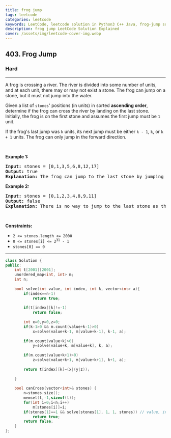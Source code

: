 ```yaml
---
title: frog jump
tags: leetcode
categories: leetcode
keywords: LeetCode, leetcode solution in Python3 C++ Java, frog-jump solution
description: frog jump LeetCode Solution Explained
cover: /assets/img/leetcode-cover-img.webp
---
```





<h2>403. Frog Jump</h2><h3>Hard</h3><hr><div><p>A frog is crossing a river. The river is divided into some number of units, and at each unit, there may or may not exist a stone. The frog can jump on a stone, but it must not jump into the water.</p>

<p>Given a list of <code>stones</code>' positions (in units) in sorted <strong>ascending order</strong>, determine if the frog can cross the river by landing on the last stone. Initially, the frog is on the first stone and assumes the first jump must be <code>1</code> unit.</p>

<p>If the frog's last jump was <code>k</code> units, its next jump must be either <code>k - 1</code>, <code>k</code>, or <code>k + 1</code> units. The frog can only jump in the forward direction.</p>

<p>&nbsp;</p>
<p><strong>Example 1:</strong></p>

<pre><strong>Input:</strong> stones = [0,1,3,5,6,8,12,17]
<strong>Output:</strong> true
<strong>Explanation:</strong> The frog can jump to the last stone by jumping 1 unit to the 2nd stone, then 2 units to the 3rd stone, then 2 units to the 4th stone, then 3 units to the 6th stone, 4 units to the 7th stone, and 5 units to the 8th stone.
</pre>

<p><strong>Example 2:</strong></p>

<pre><strong>Input:</strong> stones = [0,1,2,3,4,8,9,11]
<strong>Output:</strong> false
<strong>Explanation:</strong> There is no way to jump to the last stone as the gap between the 5th and 6th stone is too large.
</pre>

<p>&nbsp;</p>
<p><strong>Constraints:</strong></p>

<ul>
	<li><code>2 &lt;= stones.length &lt;= 2000</code></li>
	<li><code>0 &lt;= stones[i] &lt;= 2<sup>31</sup> - 1</code></li>
	<li><code>stones[0] == 0</code></li>
</ul>
</div>

---




```cpp
class Solution {
public:
    int t[2001][2001];
    unordered_map<int, int> m;
    int n;
    
    bool solve(int value, int index, int k, vector<int> a){
        if(index==n-1)
            return true;
        
        if(t[index][k]!=-1)
            return false;
        
        int x=0,y=0,z=0;
        if(k-1>0 && m.count(value+k-1)>0)
            x=solve(value+k-1, m[value+k-1], k-1, a);
        
        if(m.count(value+k)>0)
            y=solve(value+k, m[value+k], k, a);
        
        if(m.count(value+k+1)>0)
            z=solve(value+k+1, m[value+k+1], k+1, a);
        
        return t[index][k]=(x|(y|z));
        
    }
    
    bool canCross(vector<int>& stones) {
        n=stones.size();
        memset(t,-1,sizeof(t));
        for(int i=0;i<n;i++)
            m[stones[i]]=i;
        if(stones[1]==1 && solve(stones[1], 1, 1, stones)) // value, index, k
            return true;
        return false;
    }
};
```
